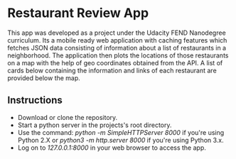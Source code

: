 # Restaurant Review App
This app was developed as a project under the Udacity FEND Nanodegree curriculum. Its a mobile ready web application with caching features which fetches JSON data consisting of information about a list of restaurants in a neighborhood. The application then plots the locations of those restaurants on a map with the help of geo coordinates obtained from the API. A list of cards below containing the information and links of each restaurant are provided below the map.


## Instructions
* Download or clone the repository.
* Start a python server in the projects's root directory.
* Use the command: _python -m SimpleHTTPServer 8000_ if you're using Python 2.X or _python3 -m http.server 8000_ if you're using Python 3.x.
* Log on to _127.0.0.1:8000_ in your web browser to access the app.
